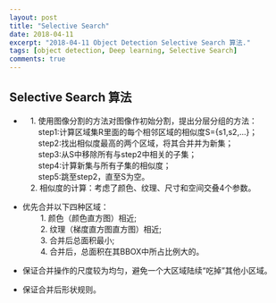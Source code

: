 ```yaml
---
layout: post
title: "Selective Search"
date: 2018-04-11
excerpt: "2018-04-11 Object Detection Selective Search 算法."
tags: [object detection, Deep learning, Selective Search]
comments: true
---
```


## **Selective Search 算法**  

* &ensp;&ensp;1. 使用图像分割的方法对图像作初始分割，提出分层分组的方法：  
&ensp;&ensp;&ensp;&ensp;step1:计算区域集R里面的每个相邻区域的相似度S={s1,s2,...}；  
&ensp;&ensp;&ensp;&ensp;step2:找出相似度最高的两个区域，将其合并并为新集；  
&ensp;&ensp;&ensp;&ensp;step3:从S中移除所有与step2中相关的子集；  
&ensp;&ensp;&ensp;&ensp;step4:计算新集与所有子集的相似度；  
&ensp;&ensp;&ensp;&ensp;step5:跳至step2，直至S为空。  
&ensp;&ensp;2. 相似度的计算：考虑了颜色、纹理、尺寸和空间交叠4个参数。  


* 优先合并以下四种区域：  
&ensp;&ensp;&ensp;&ensp;  1. 颜色（颜色直方图）相近;   
&ensp;&ensp;&ensp;&ensp;  2. 纹理（梯度直方图直方图）相近;   
&ensp;&ensp;&ensp;&ensp;  3. 合并后总面积最小;    
&ensp;&ensp;&ensp;&ensp;  4. 合并后，总面积在其BBOX中所占比例大的。   


* 保证合并操作的尺度较为均匀，避免一个大区域陆续“吃掉”其他小区域。  


* 保证合并后形状规则。  
